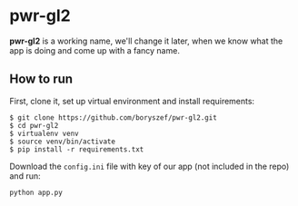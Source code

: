 # pwr-gl2

**pwr-gl2** is a working name, we'll change it later, when we know what the
app is doing and come up with a fancy name.

## How to run

First, clone it, set up virtual environment and install requirements:

```
$ git clone https://github.com/boryszef/pwr-gl2.git
$ cd pwr-gl2
$ virtualenv venv
$ source venv/bin/activate
$ pip install -r requirements.txt
```

Download the `config.ini` file with key of our app (not included in the repo)
and run:

```
python app.py
```
